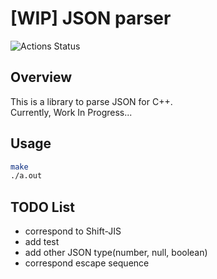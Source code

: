 # [WIP] JSON parser

![Actions Status](https://github.com/sh-miyoshi/jsonparser/workflows/C/C++%20CI/badge.svg)

## Overview

This is a library to parse JSON for C++.  
Currently, Work In Progress...

## Usage

```bash
make
./a.out
```

## TODO List

- correspond to Shift-JIS
- add test
- add other JSON type(number, null, boolean)
- correspond escape sequence
